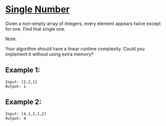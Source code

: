 # [Single Number](https://leetcode.com/problems/single-number/)

Given a non-empty array of integers, every element appears twice except for one. Find that single one.

Note:

Your algorithm should have a linear runtime complexity. Could you implement it without using extra memory?

## Example 1:
```
Input: [2,2,1]
Output: 1
```
## Example 2:
```
Input: [4,1,2,1,2]
Output: 4
```
